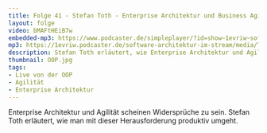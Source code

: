 ```yaml
---
title: Folge 41 - Stefan Toth - Enterprise Architektur und Business Agilität - Live von der OOP
layout: folge
video: bMAFtHEiB7w
embedded-mp3: https://www.podcaster.de/simpleplayer/?id=show~1evriw~software-architektur-im-stream~pod-60327f627f32f040501657&v=1614151242
mp3: https://1evriw.podcaster.de/software-architektur-im-stream/media/Toth.mp3
description: Stefan Toth erläutert, wie Enterprise Architektur und Agilität zusammen passen.
thumbnail: OOP.jpg
tags:
- Live von der OOP
- Agilität
- Enterprise Architektur
---
```


Enterprise Architektur und Agilität scheinen Widersprüche zu
sein. Stefan Toth erläutert, wie man mit dieser Herausforderung
produktiv umgeht.

